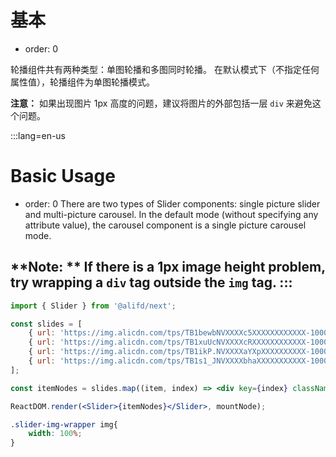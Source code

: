 # 基本

- order: 0

轮播组件共有两种类型：单图轮播和多图同时轮播。
在默认模式下（不指定任何属性值），轮播组件为单图轮播模式。

**注意：** 如果出现图片 1px 高度的问题，建议将图片的外部包括一层 `div` 来避免这个问题。

:::lang=en-us
# Basic Usage

- order: 0
There are two types of Slider components: single picture slider and multi-picture carousel.
In the default mode (without specifying any attribute value), the carousel component is a single picture carousel mode.

**Note: ** If there is a 1px image height problem, try wrapping a `div` tag outside the `img` tag.
:::
---

````jsx
import { Slider } from '@alifd/next';

const slides = [
    { url: 'https://img.alicdn.com/tps/TB1bewbNVXXXXc5XXXXXXXXXXXX-1000-300.png', text: 'Tape Player Skin Design Competition' },
    { url: 'https://img.alicdn.com/tps/TB1xuUcNVXXXXcRXXXXXXXXXXXX-1000-300.jpg', text: 'Mobile Phone Taobao Skin Call' },
    { url: 'https://img.alicdn.com/tps/TB1ikP.NVXXXXaYXpXXXXXXXXXX-1000-300.jpg', text: 'Design Enabling Public Welfare' },
    { url: 'https://img.alicdn.com/tps/TB1s1_JNVXXXXbhaXXXXXXXXXXX-1000-300.jpg', text: 'Amoy Doll Design Competition' },
];

const itemNodes = slides.map((item, index) => <div key={index} className="slider-img-wrapper"><img src={item.url} alt={item.text} /></div>);

ReactDOM.render(<Slider>{itemNodes}</Slider>, mountNode);
````

````css
.slider-img-wrapper img{
    width: 100%;
}
````
